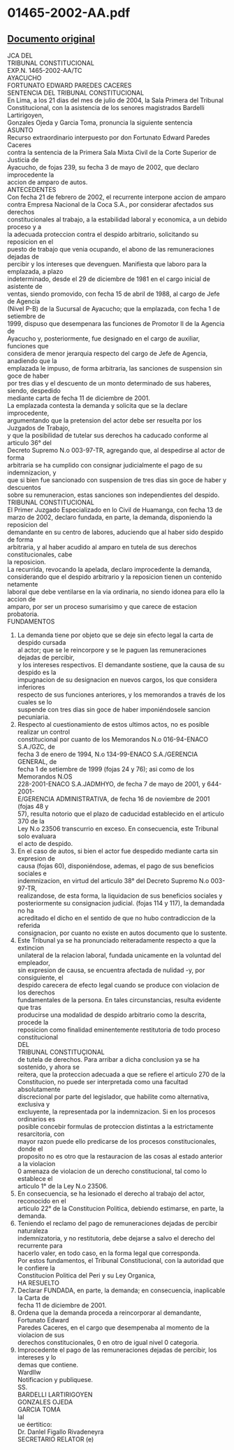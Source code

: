 
01465-2002-AA.pdf
=================
  
[Documento original](https://tc.gob.pe/jurisprudencia/2004/01465-2002-AA.pdf)  
---  
JCA DEL  
TRIBUNAL CONSTITUCIONAL  
EXP.N. 1465-2002-AA/TC  
AYACUCHO  
FORTUNATO EDWARD PAREDES CACERES  
SENTENCIA DEL TRIBUNAL CONSTITUCIONAL  
En Lima, a los 21 dias del mes de julio de 2004, la Sala Primera del Tribunal  
Constitucional, con la asistencia de los senores magistrados Bardelli Lartirigoyen,  
Gonzales Ojeda y Garcia Toma, pronuncia la siguiente sentencia  
ASUNTO  
Recurso extraordinario interpuesto por don Fortunato Edward Paredes Caceres  
contra la sentencia de la Primera Sala Mixta Civil de la Corte Superior de Justicia de  
Ayacucho, de fojas 239, su fecha 3 de mayo de 2002, que declaro improcedente la  
accion de amparo de autos.  
ANTECEDENTES  
Con fecha 21 de febrero de 2002, el recurrente interpone accion de amparo  
contra Empresa Nacional de la Coca S.A., por considerar afectados sus derechos  
constitucionales al trabajo, a la estabilidad laboral y economica, a un debido proceso y a  
la adecuada proteccion contra el despido arbitrario, solicitando su reposicion en el  
puesto de trabajo que venia ocupando, el abono de las remuneraciones dejadas de  
percibir y los intereses que devenguen. Manifiesta que laboro para la emplazada, a plazo  
indeterminado, desde el 29 de diciembre de 1981 en el cargo inicial de asistente de  
ventas, siendo promovido, con fecha 15 de abril de 1988, al cargo de Jefe de Agencia  
(Nivel P-B) de la Sucursal de Ayacucho; que la emplazada, con fecha 1 de setiembre de  
1999, dispuso que desempenara las funciones de Promotor II de la Agencia de  
Ayacucho y, posteriormente, fue designado en el cargo de auxiliar, funciones que  
considera de menor jerarquia respecto del cargo de Jefe de Agencia, anadiendo que la  
emplazada le impuso, de forma arbitraria, las sanciones de suspension sin goce de haber  
por tres dias y el descuento de un monto determinado de sus haberes, siendo, despedido  
mediante carta de fecha 11 de diciembre de 2001.  
La emplazada contesta la demanda y solicita que se la declare improcedente,  
argumentando que la pretension del actor debe ser resuelta por los Juzgados de Trabajo,  
y que la posibilidad de tutelar sus derechos ha caducado conforme al articulo 36° del  
Decreto Supremo N.o 003-97-TR, agregando que, al despedirse al actor de forma  
arbitraria se ha cumplido con consignar judicialmente el pago de su indemnizacion, y  
que si bien fue sancionado con suspension de tres dias sin goce de haber y descuentos  
sobre su remuneracion, estas sanciones son independientes del despido.  
TRIBUNAL CONSTITUCIONAL  
El Primer Juzgado Especializado en lo Civil de Huamanga, con fecha 13 de  
marzo de 2002, declaro fundada, en parte, la demanda, disponiendo la reposicion del  
demandante en su centro de labores, aduciendo que al haber sido despido de forma  
arbitraria, y al haber acudido al amparo en tutela de sus derechos constitucionales, cabe  
la reposicion.  
La recurrida, revocando la apelada, declaro improcedente la demanda,  
considerando que el despido arbitrario y la reposicion tienen un contenido netamente  
laboral que debe ventilarse en la via ordinaria, no siendo idonea para ello la accion de  
amparo, por ser un proceso sumarisimo y que carece de estacion probatoria.  
FUNDAMENTOS  
1. La demanda tiene por objeto que se deje sin efecto legal la carta de despido cursada  
al actor; que se le reincorpore y se le paguen las remuneraciones dejadas de percibir,  
y los intereses respectivos. El demandante sostiene, que la causa de su despido es la  
impugnacion de su designacion en nuevos cargos, los que considera inferiores  
respecto de sus funciones anteriores, y los memorandos a través de los cuales se lo  
suspende con tres dias sin goce de haber imponiéndosele sancion pecuniaria.  
2. Respecto al cuestionamiento de estos ultimos actos, no es posible realizar un control  
constitucional por cuanto de los Memorandos N.o 016-94-ENACO S.A./GZC, de  
fecha 3 de enero de 1994, N.o 134-99-ENACO S.A./GERENCIA GENERAL, de  
fecha 1 de setiembre de 1999 (fojas 24 y 76); asi como de los Memorandos N.OS  
228-2001-ENACO S.A.JADMHYO, de fecha 7 de mayo de 2001, y 644-2001-  
E/GERENCIA ADMINISTRATIVA, de fecha 16 de noviembre de 2001 (fojas 48 y  
57), resulta notorio que el plazo de caducidad establecido en el articulo 370 de la  
Ley N.o 23506 transcurrio en exceso. En consecuencia, este Tribunal solo evaluara  
el acto de despido.  
3. En el caso de autos, si bien el actor fue despedido mediante carta sin expresion de  
causa (fojas 60), disponiéndose, ademas, el pago de sus beneficios sociales e  
indemnizacion, en virtud del articulo 38° del Decreto Supremo N.o 003-97-TR,  
realizandose, de esta forma, la liquidacion de sus beneficios sociales y  
posteriormente su consignacion judicial. (fojas 114 y 117), la demandada no ha  
acreditado el dicho en el sentido de que no hubo contradiccion de la referida  
consignacion, por cuanto no existe en autos documento que lo sustente.  
4. Este Tribunal ya se ha pronunciado reiteradamente respecto a que la extincion  
unilateral de la relacion laboral, fundada unicamente en la voluntad del empleador,  
sin expresion de causa, se encuentra afectada de nulidad -y, por consiguiente, el  
despido carecera de efecto legal cuando se produce con violacion de los derechos  
fundamentales de la persona. En tales circunstancias, resulta evidente que tras  
producirse una modalidad de despido arbitrario como la descrita, procede la  
reposicion como finalidad eminentemente restitutoria de todo proceso constitucional  
DEL  
TRIBUNAL CONSTITUÇIONAL  
de tutela de derechos. Para arribar a dicha conclusion ya se ha sostenido, y ahora se  
reitera, que la proteccion adecuada a que se refiere el articulo 270 de la  
Constitucion, no puede ser interpretada como una facultad absolutamente  
discrecional por parte del legislador, que habilite como alternativa, exclusiva y  
excluyente, la representada por la indemnizacion. Si en los procesos ordinarios es  
posible concebir formulas de proteccion distintas a la estrictamente resarcitoria, con  
mayor razon puede ello predicarse de los procesos constitucionales, donde el  
proposito no es otro que la restauracion de las cosas al estado anterior a la violacion  
0 amenaza de violacion de un derecho constitucional, tal como lo establece el  
articulo 1° de la Ley N.o 23506.  
5. En consecuencia, se ha lesionado el derecho al trabajo del actor, reconocido en el  
articulo 22° de la Constitucion Politica, debiendo estimarse, en parte, la demanda.  
6. Teniendo el reclamo del pago de remuneraciones dejadas de percibir naturaleza  
indemnizatoria, y no restitutoria, debe dejarse a salvo el derecho del recurrente para  
hacerlo valer, en todo caso, en la forma legal que corresponda.  
Por estos fundamentos, el Tribunal Constitucional, con la autoridad que le confiere la  
Constitucion Politica del Peri y su Ley Organica,  
HA RESUELTO  
1. Declarar FUNDADA, en parte, la demanda; en consecuencia, inaplicable la Carta de  
fecha 11 de diciembre de 2001.  
2. Ordena que la demanda proceda a reincorporar al demandante, Fortunato Edward  
Paredes Caceres, en el cargo que desempenaba al momento de la violacion de sus  
derechos constitucionales, 0 en otro de igual nivel 0 categoria.  
3. Improcedente el pago de las remuneraciones dejadas de percibir, los intereses y lo  
demas que contiene.  
Wardllw  
Notificacion y publiquese.  
SS.  
BARDELLI LARTIRIGOYEN  
GONZALES OJEDA  
GARCIA TOMA  
lal  
ue éertitico:  
Dr. Danlel Figallo Rivadeneyra  
SECRETARIO RELATOR (e)